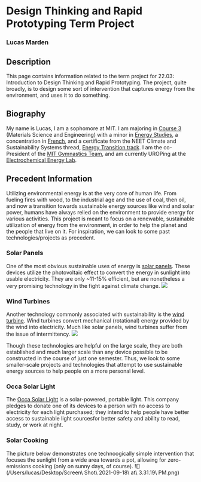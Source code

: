 # Design Thinking and Rapid Prototyping Term Project
### Lucas Marden

## Description
This page contains information related to the term project for 22.03: Introduction to Design Thinking and Rapid Prototyping. The project, quite broadly, is to design some sort of intervention that captures energy from the environment, and uses it to do something.


## Biography
My name is Lucas, I am a sophomore at MIT. I am majoring in [Course 3](https://dmse.mit.edu/undergraduate/programs/3) (Materials Science and Engineering) with a minor in [Energy Studies](https://energy.mit.edu/education/undergraduate/minor/), a concentration in [French](https://registrar.mit.edu/registration-academics/academic-requirements/hass-requirement/hass-concentrations), and a certificate from the NEET Climate and Sustainability Systems thread, [Energy Transition track](https://neet.mit.edu/threads/rem). I am the co-President of the [MIT Gymnastics Team](http://gymnastics.mit.edu/), and am currently UROPing at the [Electrochemical Energy Lab](https://www.rle.mit.edu/eel/).



## Precedent Information
Utilizing environmental energy is at the very core of human life. From fueling fires with wood, to the industrial age and the use of coal, then oil, and now a transition towards sustainable energy sources like wind and solar power, humans have always relied on the environment to provide energy for various activities. This project is meant to focus on a renewable, sustainable utilization of energy from the environment, in order to help the planet and the people that live on it. For inspiration, we can look to some past technologies/projects as precedent.

### Solar Panels
One of the most obvious sustainable uses of energy is [solar panels](https://en.wikipedia.org/wiki/Solar_panel). These devices utilize the photovoltaic effect to convert the energy in sunlight into usable electricity. They are only ~11-15% efficient, but are nonetheless a very promising technology in the fight against climate change. ![](solarpanels3-mbl.jpeg)

### Wind Turbines
Another technology commonly associated with sustainability is the [wind turbine](https://en.wikipedia.org/wiki/Wind_turbine). Wind turbines convert mechanical (rotational) energy provided by the wind into electricity. Much like solar panels, wind turbines suffer from the issue of intermittency. ![](/Users/lucas/Desktop/wind_turbine.jpeg)

Though these technologies are helpful on the large scale, they are both established and much larger scale than any device possible to be constructed in the course of just one semester. Thus, we look to some smaller-scale projects and technologies that attempt to use sustainable energy sources to help people on a more personal level.


### Occa Solar Light
The [Occa Solar Light](https://occa.namenesolar.com/) is a solar-powered, portable light. This company pledges to donate one of its devices to a person with no access to electricity for each light purchased; they intend to help people have better access to sustainable light sourcesfor better safety and ability to read, study, or work at night.

### Solar Cooking
The picture below demonstrates one technoogically simple intervention that focuses the sunlight from a wide area towards a pot, allowing for zero-emissions cooking (only on sunny days, of course). ![](/Users/lucas/Desktop/Screen\ Shot\ 2021-09-18\ at\ 3.31.19\ PM.png)


